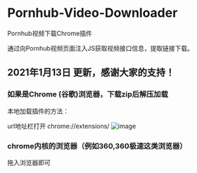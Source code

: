 # Pornhub-Video-Downloader
Pornhub视频下载Chrome插件

通过向Pornhub视频页面注入JS获取视频接口信息，提取链接下载。

## 2021年1月13日 更新，感谢大家的支持！

### 如果是Chrome (谷歌)浏览器，下载zip后解压加载

本地加载插件的方法：

url地址栏打开    chrome://extensions/
![image](https://github.com/zgao264/Pornhub-Video-Downloader/tree/master/img/usage.png)

### chrome内核的浏览器（例如360,360极速这类浏览器）
拖入浏览器即可

